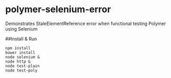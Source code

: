 polymer-selenium-error
======================

Demonstrates StaleElementReference error when functional testing Polymer using Selenium

##Install & Run

```
npm install
bower install
node selenium &
node http &
node test-plain
node test-poly
```

